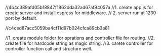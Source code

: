 //4b4c389afd05b18847f1862dda32ad67af94057a
//1. create app.js for create server and install espress for middleware.
// 2. server run at 1230 port by default.

//c4ced87acc5059ba4cf11d97b024cfca89cb3a81

//1. create module folder for oprations and controller file for routing.
//2. create file for hardcode string as magic string.
//3. carete controller for controller function call and structure well.
